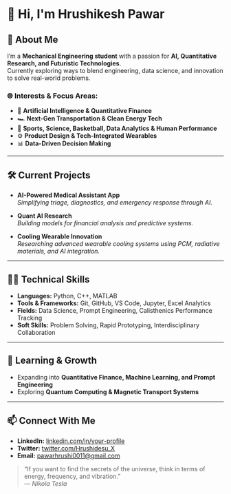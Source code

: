 # 👋 Hi, I'm Hrushikesh Pawar

## 🚀 About Me

I’m a **Mechanical Engineering student** with a passion for **AI, Quantitative Research, and Futuristic Technologies**.  
Currently exploring ways to blend engineering, data science, and innovation to solve real-world problems.

### 🌐 Interests & Focus Areas:

- 🧠 **Artificial Intelligence & Quantitative Finance**
- 🏎️ **Next-Gen Transportation & Clean Energy Tech**
- 🏀 **Sports, Science, Basketball, Data Analytics & Human Performance**
- ⚙️ **Product Design & Tech-Integrated Wearables**
- 📊 **Data-Driven Decision Making**

---

## 🛠️ Current Projects

- **AI-Powered Medical Assistant App**  
  *Simplifying triage, diagnostics, and emergency response through AI.*

- **Quant AI Research**  
  *Building models for financial analysis and predictive systems.*

- **Cooling Wearable Innovation**  
  *Researching advanced wearable cooling systems using PCM, radiative materials, and AI integration.*

---

## 🧑‍💻 Technical Skills

- **Languages:** Python, C++, MATLAB  
- **Tools & Frameworks:** Git, GitHub, VS Code, Jupyter, Excel Analytics  
- **Fields:** Data Science, Prompt Engineering, Calisthenics Performance Tracking  
- **Soft Skills:** Problem Solving, Rapid Prototyping, Interdisciplinary Collaboration

---

## 🌱 Learning & Growth

- Expanding into **Quantitative Finance, Machine Learning, and Prompt Engineering**  
- Exploring **Quantum Computing & Magnetic Transport Systems**

---

## 📫 Connect With Me

- **LinkedIn:** [linkedin.com/in/your-profile]([https://linkedin.com](https://www.linkedin.com/in/hrushikesh-pawar-912656309?utm_source=share&utm_campaign=share_via&utm_content=profile&utm_medium=android_app))  
- **Twitter:** [twitter.com/Hrushidesu_X](https://x.com/Hrushidesu_X?t=OVfBb4D30A7spm39XGycmQ&s=0)  
- **Email:** pawarhrushi0011@gmail.com
> “If you want to find the secrets of the universe, think in terms of energy, frequency, and vibration.”  
> — *Nikola Tesla*


 
